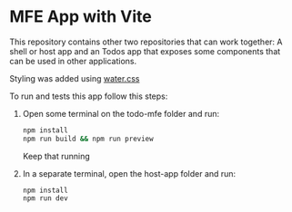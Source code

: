 # MFE App with Vite

This repository contains other two repositories that can work together: A shell or host app and an Todos app that exposes some components that can be used in other applications.

Styling was added using [water.css](https://watercss.kognise.dev/)

To run and tests this app follow this steps:

1. Open some terminal on the todo-mfe folder and run:

   ```bash
   npm install
   npm run build && npm run preview
   ```

   Keep that running

2. In a separate terminal, open the host-app folder and run:
   ```
   npm install
   npm run dev
   ```
